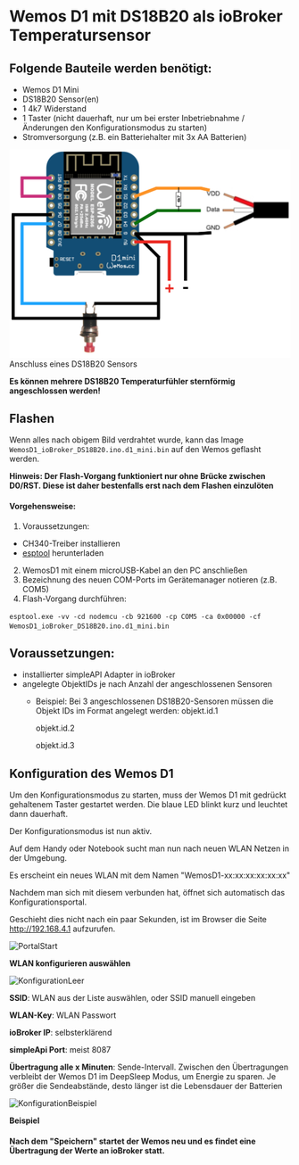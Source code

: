 # Wemos D1 mit DS18B20 als ioBroker Temperatursensor  

## Folgende Bauteile werden benötigt:
- Wemos D1 Mini
- DS18B20 Sensor(en)
- 1 4k7 Widerstand
- 1 Taster (nicht dauerhaft, nur um bei erster Inbetriebnahme / Änderungen den Konfigurationsmodus zu starten)
- Stromversorgung (z.B. ein Batteriehalter mit 3x AA Batterien)

![Anschlussplan](Images/Anschlussplan_DS18B20.png)
Anschluss eines DS18B20 Sensors

**Es können mehrere DS18B20 Temperaturfühler sternförmig angeschlossen werden!**

## Flashen
Wenn alles nach obigem Bild verdrahtet wurde, kann das Image ```WemosD1_ioBroker_DS18B20.ino.d1_mini.bin``` auf den Wemos geflasht werden.

**Hinweis: Der Flash-Vorgang funktioniert nur ohne Brücke zwischen D0/RST. Diese ist daher bestenfalls erst nach dem Flashen einzulöten** 

#### Vorgehensweise:
1. Voraussetzungen:
  - CH340-Treiber installieren
  - [esptool](https://github.com/igrr/esptool-ck/releases) herunterladen
2. WemosD1 mit einem microUSB-Kabel an den PC anschließen
3. Bezeichnung des neuen COM-Ports im Gerätemanager notieren (z.B. COM5)
4. Flash-Vorgang durchführen: 

  ```esptool.exe -vv -cd nodemcu -cb 921600 -cp COM5 -ca 0x00000 -cf WemosD1_ioBroker_DS18B20.ino.d1_mini.bin```

## Voraussetzungen: 
- installierter simpleAPI Adapter in ioBroker
- angelegte ObjektIDs je nach Anzahl der angeschlossenen Sensoren
  - Beispiel: Bei 3 angeschlossenen DS18B20-Sensoren müssen die Objekt IDs im Format angelegt werden: 
      objekt.id.1
      
      objekt.id.2
      
      objekt.id.3

## Konfiguration des Wemos D1
Um den Konfigurationsmodus zu starten, muss der Wemos D1 mit gedrückt gehaltenem Taster gestartet werden.
Die blaue LED blinkt kurz und leuchtet dann dauerhaft. 

Der Konfigurationsmodus ist nun aktiv.

Auf dem Handy oder Notebook sucht man nun nach neuen WLAN Netzen in der Umgebung. 

Es erscheint ein neues WLAN mit dem Namen "WemosD1-xx:xx:xx:xx:xx:xx"

Nachdem man sich mit diesem verbunden hat, öffnet sich automatisch das Konfigurationsportal.

Geschieht dies nicht nach ein paar Sekunden, ist im Browser die Seite http://192.168.4.1 aufzurufen.

![PortalStart](Images/Konfiguration_Startseite.png)

**WLAN konfigurieren auswählen**

![KonfigurationLeer](Images/Konfiguration_Leer.png)

**SSID**: WLAN aus der Liste auswählen, oder SSID manuell eingeben

**WLAN-Key**: WLAN Passwort

**ioBroker IP**: selbsterklärend

**simpleApi Port**: meist 8087

**Übertragung alle x Minuten**: Sende-Intervall. Zwischen den Übertragungen verbleibt der Wemos D1 im DeepSleep Modus, um Energie zu sparen. Je größer die Sendeabstände, desto länger ist die Lebensdauer der Batterien

![KonfigurationBeispiel](Images/Konfiguration_Beispiel.png)

**Beispiel**

#### Nach dem "Speichern" startet der Wemos neu und es findet eine Übertragung der Werte an ioBroker statt.



